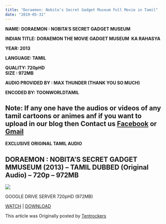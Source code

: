 ```yaml
---
title: "Doraemon: Nobita’s Secret Gadget Museum Full Movie in Tamil"
date: "2019-05-31"
---
```


**NAME: DORAEMON : NOBITA’S SECRET GADGET MUSEUM**

**INDIAN TITLE:** **DORAEMON THE MOVIE GADGET MUSEUM  KA RAHASYA**

**YEAR: 2013**

**LANGUAGE: TAMIL** 

**QUALITY: 720pHD**  
**SIZE : 972MB**

**AUDIO PROVIDED BY : MAX THUNDER (THANK YOU SO MUCH)**

**ENCODED BY: TOONWORLDTAMIL**

## Note: If any one have the audios or videos of any tamil cartoons or animes anf if you want to upload in our blog then Contact us [Facebook](https://www.facebook.com/toonworldtamil/) or [Gmail](https://toonworldtamil.com/cdn-cgi/l/email-protection#b4c0dbdbdac3dbc6d8d0c0d5d9ddd8f4d3d9d5ddd89ad7dbd9) 

**EXCLUSIVE ORIGINAL TAMIL AUDIO**

## DORAEMON : NOBITA’S SECRET GADGET MMUSEUM (2013) – TAMIL DUBBED (Original Audio) – 720p – 972MB

[![](https://1.bp.blogspot.com/-Z-40aG5fS8M/XPD7Zaz66UI/AAAAAAAABYo/heuQbfImMzwv0QsBxZHrYXcWC5_PF1aJgCLcBGAs/s320/1qYAaN8.jpg)](https://1.bp.blogspot.com/-Z-40aG5fS8M/XPD7Zaz66UI/AAAAAAAABYo/heuQbfImMzwv0QsBxZHrYXcWC5_PF1aJgCLcBGAs/s1600/1qYAaN8.jpg)

GOOGLE DRIVE SERVER 720pHD (972MB)

[WATCH](https://gplinks.in/3dQ0a7UO) | [DOWNLOAD](https://gplinks.in/3dQ0a7UO)

This article was Originally posted by [Tentrockers](https://tentrockers.blogspot.com/)

